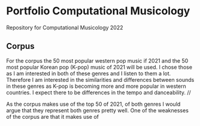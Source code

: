 # Portfolio Computational Musicology
Repository for Computational Musicology 2022

## Corpus
For the corpus the 50 most popular western pop music if 2021 and the 50 most popular Korean pop (K-pop) music of 2021 will be used. I chose those as I am interested in both of these genres and I listen to them a lot. Therefore I am interested in the similarities and differences between sounds in these genres as K-pop is becoming more and more popular in western countries. I expect there to be differences in the tempo and danceability. //

As the corpus makes use of the top 50 of 2021, of both genres I would argue that they represent both genres pretty well. One of the weaknesses of the corpus are that it makes use of 